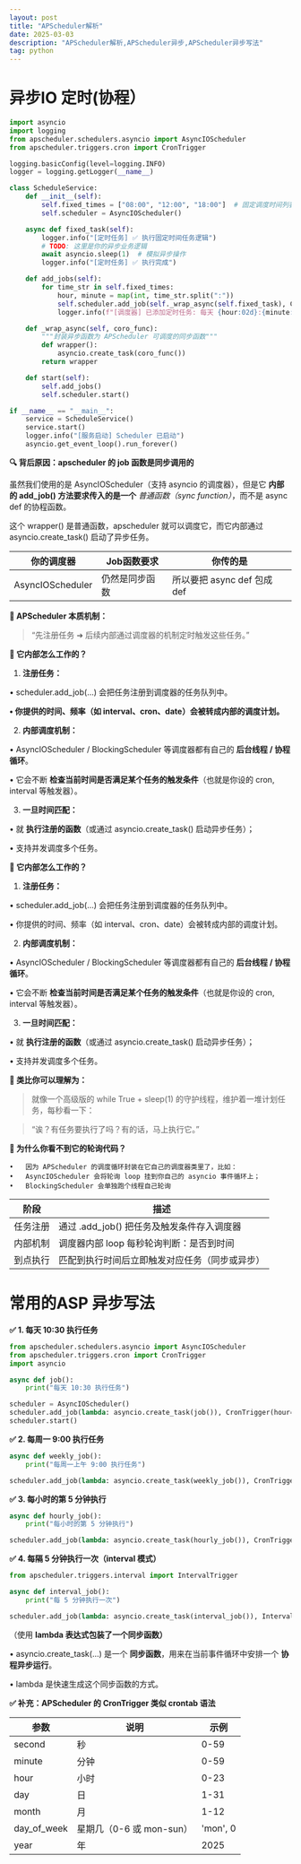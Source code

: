 ```yaml
---
layout: post
title: "APScheduler解析"
date: 2025-03-03
description: "APScheduler解析,APScheduler异步,APScheduler异步写法"
tag: python
---
```



# 异步IO 定时(协程）

```python
import asyncio
import logging
from apscheduler.schedulers.asyncio import AsyncIOScheduler
from apscheduler.triggers.cron import CronTrigger

logging.basicConfig(level=logging.INFO)
logger = logging.getLogger(__name__)

class ScheduleService:
    def __init__(self):
        self.fixed_times = ["08:00", "12:00", "18:00"]  # 固定调度时间列表
        self.scheduler = AsyncIOScheduler()

    async def fixed_task(self):
        logger.info("[定时任务] ✅ 执行固定时间任务逻辑")
        # TODO: 这里是你的异步业务逻辑
        await asyncio.sleep(1)  # 模拟异步操作
        logger.info("[定时任务] ✅ 执行完成")

    def add_jobs(self):
        for time_str in self.fixed_times:
            hour, minute = map(int, time_str.split(":"))
            self.scheduler.add_job(self._wrap_async(self.fixed_task), CronTrigger(hour=hour, minute=minute))
            logger.info(f"[调度器] 已添加定时任务: 每天 {hour:02d}:{minute:02d}")

    def _wrap_async(self, coro_func):
        """封装异步函数为 APScheduler 可调度的同步函数"""
        def wrapper():
            asyncio.create_task(coro_func())
        return wrapper

    def start(self):
        self.add_jobs()
        self.scheduler.start()

if __name__ == "__main__":
    service = ScheduleService()
    service.start()
    logger.info("[服务启动] Scheduler 已启动")
    asyncio.get_event_loop().run_forever()

```

**🔍 背后原因：apscheduler 的 job 函数是同步调用的**

虽然我们使用的是 AsyncIOScheduler（支持 asyncio 的调度器），但是它 **内部的 add_job() 方法要求传入的是一个** *普通函数（sync function）*，而不是 async def 的协程函数。

这个 wrapper() 是普通函数，apscheduler 就可以调度它，而它内部通过 asyncio.create_task() 启动了异步任务。

| **你的调度器** | **Job函数要求** | **你传的是** |
| --- | --- | --- |
| AsyncIOScheduler | 仍然是同步函数 | 所以要把 async def 包成 def |

**🔧 APScheduler 本质机制：**

> “先注册任务 ➜ 后续内部通过调度器的机制定时触发这些任务。”
> 

**🔁 它内部怎么工作的？**

1.	**注册任务：**

•	scheduler.add_job(...) 会把任务注册到调度器的任务队列中。

**•	你提供的时间、频率（如 interval、cron、date）会被转成内部的调度计划。**

2.	**内部调度机制：**

•	AsyncIOScheduler / BlockingScheduler 等调度器都有自己的 **后台线程 / 协程循环**。

•	它会不断 **检查当前时间是否满足某个任务的触发条件**（也就是你设的 cron, interval 等触发器）。

3.	**一旦时间匹配：**

•	就 **执行注册的函数**（或通过 asyncio.create_task() 启动异步任务）；

•	支持并发调度多个任务。

**🔁 它内部怎么工作的？**

1.	**注册任务：**

•	scheduler.add_job(...) 会把任务注册到调度器的任务队列中。

•	你提供的时间、频率（如 interval、cron、date）会被转成内部的调度计划。

2.	**内部调度机制：**

•	AsyncIOScheduler / BlockingScheduler 等调度器都有自己的 **后台线程 / 协程循环**。

•	它会不断 **检查当前时间是否满足某个任务的触发条件**（也就是你设的 cron, interval 等触发器）。

3.	**一旦时间匹配：**

•	就 **执行注册的函数**（或通过 asyncio.create_task() 启动异步任务）；

•	支持并发调度多个任务。

**🧠 类比你可以理解为：**

> 就像一个高级版的 while True + sleep(1) 的守护线程，维护着一堆计划任务，每秒看一下：
> 

> “诶？有任务要执行了吗？有的话，马上执行它。”
> 

**🚦 为什么你看不到它的轮询代码？**

```
•	因为 APScheduler 的调度循环封装在它自己的调度器类里了，比如：
•	AsyncIOScheduler 会将轮询 loop 挂到你自己的 asyncio 事件循环上；
•	BlockingScheduler 会单独跑个线程自己轮询

```

| **阶段** | **描述** |
| --- | --- |
| 任务注册 | 通过 .add_job() 把任务及触发条件存入调度器 |
| 内部机制 | 调度器内部 loop 每秒轮询判断：是否到时间 |
| 到点执行 | 匹配到执行时间后立即触发对应任务（同步或异步） |

# 常用的ASP 异步写法

**✅ 1. 每天 10:30 执行任务**

```python
from apscheduler.schedulers.asyncio import AsyncIOScheduler
from apscheduler.triggers.cron import CronTrigger
import asyncio

async def job():
    print("每天 10:30 执行任务")

scheduler = AsyncIOScheduler()
scheduler.add_job(lambda: asyncio.create_task(job()), CronTrigger(hour=10, minute=30))
scheduler.start()
```

**✅ 2. 每周一 9:00 执行任务**

```python
async def weekly_job():
    print("每周一上午 9:00 执行任务")

scheduler.add_job(lambda: asyncio.create_task(weekly_job()), CronTrigger(day_of_week='mon', hour=9, minute=0))
```

**✅ 3. 每小时的第 5 分钟执行**

```python
async def hourly_job():
    print("每小时的第 5 分钟执行")

scheduler.add_job(lambda: asyncio.create_task(hourly_job()), CronTrigger(minute=5))
```

**✅ 4. 每隔 5 分钟执行一次（interval 模式）**

```python
from apscheduler.triggers.interval import IntervalTrigger

async def interval_job():
    print("每 5 分钟执行一次")

scheduler.add_job(lambda: asyncio.create_task(interval_job()), IntervalTrigger(minutes=5))
```

（使用 **lambda 表达式包装了一个同步函数）**

•	asyncio.create_task(...) 是一个 **同步函数**，用来在当前事件循环中安排一个 **协程异步运行**。

•	lambda 是快速生成这个同步函数的方式。

**✅ 补充：APScheduler 的 CronTrigger 类似 crontab 语法**

| **参数** | **说明** | **示例** |
| --- | --- | --- |
| second | 秒 | 0-59 |
| minute | 分钟 | 0-59 |
| hour | 小时 | 0-23 |
| day | 日 | 1-31 |
| month | 月 | 1-12 |
| day_of_week | 星期几（0-6 或 mon-sun） | 'mon', 0 |
| year | 年 | 2025 |